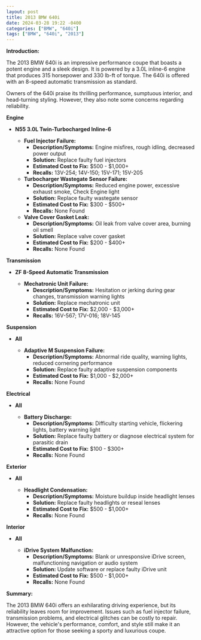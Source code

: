 ```yaml
---
layout: post
title: 2013 BMW 640i
date: 2024-03-28 19:22 -0400
categories: ["BMW", "640i"]
tags: ["BMW", "640i", "2013"]
---
```

**Introduction:**

The 2013 BMW 640i is an impressive performance coupe that boasts a potent engine and a sleek design. It is powered by a 3.0L inline-6 engine that produces 315 horsepower and 330 lb-ft of torque. The 640i is offered with an 8-speed automatic transmission as standard.

Owners of the 640i praise its thrilling performance, sumptuous interior, and head-turning styling. However, they also note some concerns regarding reliability.

**Engine**

* **N55 3.0L Twin-Turbocharged Inline-6**

    * **Fuel Injector Failure:**
        * **Description/Symptoms:** Engine misfires, rough idling, decreased power output
        * **Solution:** Replace faulty fuel injectors
        * **Estimated Cost to Fix:** $500 - $1,000+
        * **Recalls:** 13V-254; 14V-150; 15V-171; 15V-205
    * **Turbocharger Wastegate Sensor Failure:**
        * **Description/Symptoms:** Reduced engine power, excessive exhaust smoke, Check Engine light
        * **Solution:** Replace faulty wastegate sensor
        * **Estimated Cost to Fix:** $300 - $500+
        * **Recalls:** None Found
    * **Valve Cover Gasket Leak:**
        * **Description/Symptoms:** Oil leak from valve cover area, burning oil smell
        * **Solution:** Replace valve cover gasket
        * **Estimated Cost to Fix:** $200 - $400+
        * **Recalls:** None Found

**Transmission**

* **ZF 8-Speed Automatic Transmission**

    * **Mechatronic Unit Failure:**
        * **Description/Symptoms:** Hesitation or jerking during gear changes, transmission warning lights
        * **Solution:** Replace mechatronic unit
        * **Estimated Cost to Fix:** $2,000 - $3,000+
        * **Recalls:** 16V-567; 17V-016; 18V-145

**Suspension**

* **All**

    * **Adaptive M Suspension Failure:**
        * **Description/Symptoms:** Abnormal ride quality, warning lights, reduced cornering performance
        * **Solution:** Replace faulty adaptive suspension components
        * **Estimated Cost to Fix:** $1,000 - $2,000+
        * **Recalls:** None Found

**Electrical**

* **All**

    * **Battery Discharge:**
        * **Description/Symptoms:** Difficulty starting vehicle, flickering lights, battery warning light
        * **Solution:** Replace faulty battery or diagnose electrical system for parasitic drain
        * **Estimated Cost to Fix:** $100 - $300+
        * **Recalls:** None Found

**Exterior**

* **All**

    * **Headlight Condensation:**
        * **Description/Symptoms:** Moisture buildup inside headlight lenses
        * **Solution:** Replace faulty headlights or reseal lenses
        * **Estimated Cost to Fix:** $500 - $1,000+
        * **Recalls:** None Found

**Interior**

* **All**

    * **iDrive System Malfunction:**
        * **Description/Symptoms:** Blank or unresponsive iDrive screen, malfunctioning navigation or audio system
        * **Solution:** Update software or replace faulty iDrive unit
        * **Estimated Cost to Fix:** $500 - $1,000+
        * **Recalls:** None Found

**Summary:**

The 2013 BMW 640i offers an exhilarating driving experience, but its reliability leaves room for improvement. Issues such as fuel injector failure, transmission problems, and electrical glitches can be costly to repair. However, the vehicle's performance, comfort, and style still make it an attractive option for those seeking a sporty and luxurious coupe.
